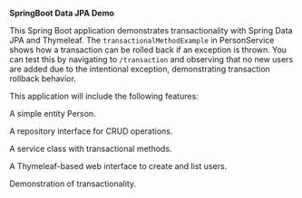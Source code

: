 **SpringBoot Data JPA Demo**

This Spring Boot application demonstrates transactionality with Spring Data JPA and Thymeleaf. 
The `transactionalMethodExample` in PersonService shows how a transaction can be rolled back if an exception is thrown. 
You can test this by navigating to `/transaction` and observing that no new users are added due to the intentional exception, demonstrating transaction rollback behavior.

This application will include the following features:

A simple entity Person.

A repository interface for CRUD operations.

A service class with transactional methods.

A Thymeleaf-based web interface to create and list users.

Demonstration of transactionality.